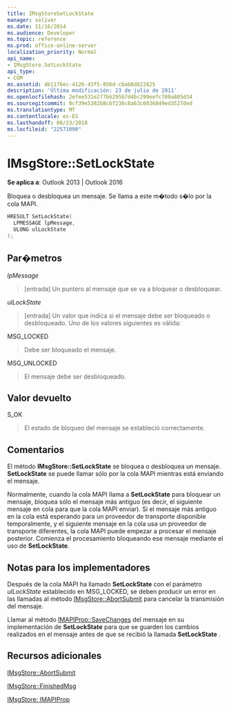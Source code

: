 ```yaml
---
title: IMsgStoreSetLockState
manager: soliver
ms.date: 11/16/2014
ms.audience: Developer
ms.topic: reference
ms.prod: office-online-server
localization_priority: Normal
api_name:
- IMsgStore.SetLockState
api_type:
- COM
ms.assetid: 4b1176ec-4126-43f5-856d-cbab8d622825
description: 'Última modificación: 23 de julio de 2011'
ms.openlocfilehash: 2efee531e277b6295b7d4bc299eefc789a805d34
ms.sourcegitcommit: 0cf39e5382b8c6f236c8a63c6036849ed3527ded
ms.translationtype: MT
ms.contentlocale: es-ES
ms.lasthandoff: 08/23/2018
ms.locfileid: "22571090"
---
```

# <a name="imsgstoresetlockstate"></a>IMsgStore::SetLockState

  
  
**Se aplica a**: Outlook 2013 | Outlook 2016 
  
Bloquea o desbloquea un mensaje. Se llama a este m�todo s�lo por la cola MAPI.
  
```cpp
HRESULT SetLockState(
  LPMESSAGE lpMessage,
  ULONG ulLockState  
);
```

## <a name="parameters"></a>Par�metros

 _lpMessage_
  
> [entrada] Un puntero al mensaje que se va a bloquear o desbloquear.
    
 _ulLockState_
  
> [entrada] Un valor que indica si el mensaje debe ser bloqueado o desbloqueado. Uno de los valores siguientes es válida:
    
MSG_LOCKED 
  
> Debe ser bloqueado el mensaje. 
    
MSG_UNLOCKED 
  
> El mensaje debe ser desbloqueado.
    
## <a name="return-value"></a>Valor devuelto

S_OK 
  
> El estado de bloqueo del mensaje se estableció correctamente.
    
## <a name="remarks"></a>Comentarios

El método **IMsgStore::SetLockState** se bloquea o desbloquea un mensaje. **SetLockState** se puede llamar sólo por la cola MAPI mientras está enviando el mensaje. 
  
Normalmente, cuando la cola MAPI llama a **SetLockState** para bloquear un mensaje, bloquea sólo el mensaje más antiguo (es decir, el siguiente mensaje en cola para que la cola MAPI enviar). Si el mensaje más antiguo en la cola está esperando para un proveedor de transporte disponible temporalmente, y el siguiente mensaje en la cola usa un proveedor de transporte diferentes, la cola MAPI puede empezar a procesar el mensaje posterior. Comienza el procesamiento bloqueando ese mensaje mediante el uso de **SetLockState**.
  
## <a name="notes-to-implementers"></a>Notas para los implementadores

Después de la cola MAPI ha llamado **SetLockState** con el parámetro _ulLockState_ establecido en MSG_LOCKED, se deben producir un error en las llamadas al método [IMsgStore::AbortSubmit](imsgstore-abortsubmit.md) para cancelar la transmisión del mensaje. 
  
Llamar al método [IMAPIProp::SaveChanges](imapiprop-savechanges.md) del mensaje en su implementación de **SetLockState** para que se guarden los cambios realizados en el mensaje antes de que se recibió la llamada **SetLockState** . 
  
## <a name="see-also"></a>Recursos adicionales



[IMsgStore::AbortSubmit](imsgstore-abortsubmit.md)
  
[IMsgStore::FinishedMsg](imsgstore-finishedmsg.md)
  
[IMsgStore: IMAPIProp](imsgstoreimapiprop.md)

